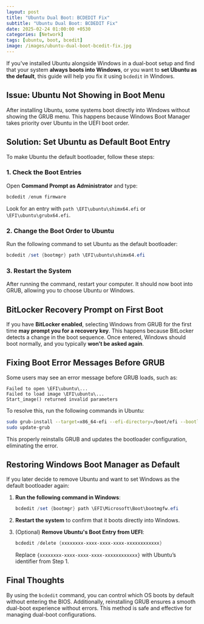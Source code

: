```yaml
---
layout: post
title: "Ubuntu Dual Boot: BCDEDIT Fix"
subtitle: "Ubuntu Dual Boot: BCDEDIT Fix"
date: 2025-02-24 01:00:00 +0530
categories: [Network]
tags: [ubuntu, boot, bcedit]
image: /images/ubuntu-dual-boot-bcedit-fix.jpg
---
```



If you've installed Ubuntu alongside Windows in a dual-boot setup and find that your system **always boots into Windows**, or you want to **set Ubuntu as the default**, this guide will help you fix it using `bcdedit` in Windows.

## **Issue: Ubuntu Not Showing in Boot Menu**
After installing Ubuntu, some systems boot directly into Windows without showing the GRUB menu. This happens because Windows Boot Manager takes priority over Ubuntu in the UEFI boot order.

## **Solution: Set Ubuntu as Default Boot Entry**
To make Ubuntu the default bootloader, follow these steps:

### **1. Check the Boot Entries**
Open **Command Prompt as Administrator** and type:
```powershell
bcdedit /enum firmware
```
Look for an entry with `path \EFI\ubuntu\shimx64.efi` or `\EFI\ubuntu\grubx64.efi`.

### **2. Change the Boot Order to Ubuntu**
Run the following command to set Ubuntu as the default bootloader:
```powershell
bcdedit /set {bootmgr} path \EFI\ubuntu\shimx64.efi
```

### **3. Restart the System**
After running the command, restart your computer. It should now boot into GRUB, allowing you to choose Ubuntu or Windows.

## **BitLocker Recovery Prompt on First Boot**
If you have **BitLocker enabled**, selecting Windows from GRUB for the first time **may prompt you for a recovery key**. This happens because BitLocker detects a change in the boot sequence. Once entered, Windows should boot normally, and you typically **won’t be asked again**.

## **Fixing Boot Error Messages Before GRUB**
Some users may see an error message before GRUB loads, such as:
```
Failed to open \EFI\ubuntu\...
Failed to load image \EFI\ubuntu\...
Start_image() returned invalid parameters
```
To resolve this, run the following commands in Ubuntu:
```bash
sudo grub-install --target=x86_64-efi --efi-directory=/boot/efi --bootloader-id=ubuntu
sudo update-grub
```
This properly reinstalls GRUB and updates the bootloader configuration, eliminating the error.

## **Restoring Windows Boot Manager as Default**
If you later decide to remove Ubuntu and want to set Windows as the default bootloader again:

1. **Run the following command in Windows**:
   ```powershell
   bcdedit /set {bootmgr} path \EFI\Microsoft\Boot\bootmgfw.efi
   ```

2. **Restart the system** to confirm that it boots directly into Windows.

3. (Optional) **Remove Ubuntu's Boot Entry from UEFI**:
   ```powershell
   bcdedit /delete {xxxxxxxx-xxxx-xxxx-xxxx-xxxxxxxxxxxx}
   ```
   Replace `{xxxxxxxx-xxxx-xxxx-xxxx-xxxxxxxxxxxx}` with Ubuntu’s identifier from Step 1.

## **Final Thoughts**
By using the `bcdedit` command, you can control which OS boots by default without entering the BIOS. Additionally, reinstalling GRUB ensures a smooth dual-boot experience without errors. This method is safe and effective for managing dual-boot configurations.

